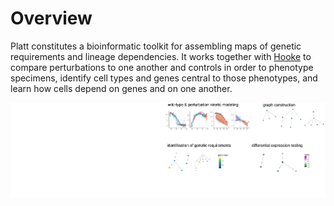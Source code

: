 # Overview
        
Platt constitutes a bioinformatic toolkit for assembling maps of genetic requirements and lineage dependencies. It works together with [Hooke](https://cole-trapnell-lab.github.io/hooke/) to compare perturbations to one another and controls in order to phenotype specimens, identify cell types and genes central to those phenotypes, and learn how cells depend on genes and on one another. 


![](assets/platt_background.png)